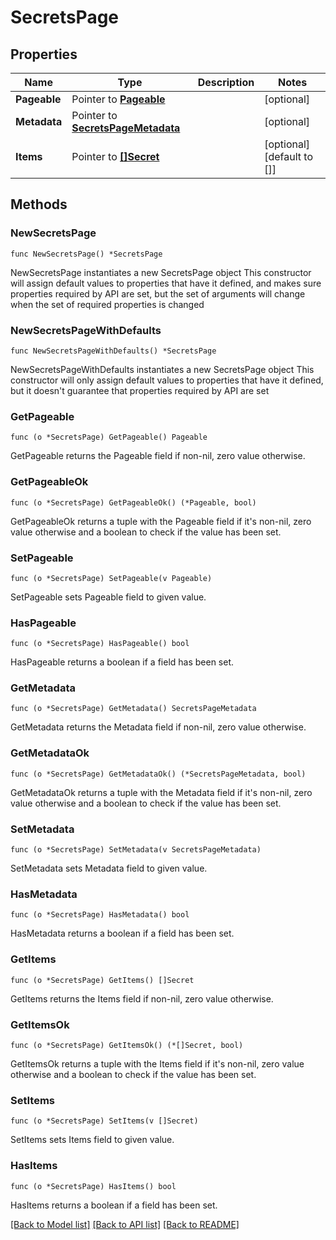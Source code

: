 # SecretsPage

## Properties

Name | Type | Description | Notes
------------ | ------------- | ------------- | -------------
**Pageable** | Pointer to [**Pageable**](Pageable.md) |  | [optional] 
**Metadata** | Pointer to [**SecretsPageMetadata**](SecretsPageMetadata.md) |  | [optional] 
**Items** | Pointer to [**[]Secret**](Secret.md) |  | [optional] [default to []]

## Methods

### NewSecretsPage

`func NewSecretsPage() *SecretsPage`

NewSecretsPage instantiates a new SecretsPage object
This constructor will assign default values to properties that have it defined,
and makes sure properties required by API are set, but the set of arguments
will change when the set of required properties is changed

### NewSecretsPageWithDefaults

`func NewSecretsPageWithDefaults() *SecretsPage`

NewSecretsPageWithDefaults instantiates a new SecretsPage object
This constructor will only assign default values to properties that have it defined,
but it doesn't guarantee that properties required by API are set

### GetPageable

`func (o *SecretsPage) GetPageable() Pageable`

GetPageable returns the Pageable field if non-nil, zero value otherwise.

### GetPageableOk

`func (o *SecretsPage) GetPageableOk() (*Pageable, bool)`

GetPageableOk returns a tuple with the Pageable field if it's non-nil, zero value otherwise
and a boolean to check if the value has been set.

### SetPageable

`func (o *SecretsPage) SetPageable(v Pageable)`

SetPageable sets Pageable field to given value.

### HasPageable

`func (o *SecretsPage) HasPageable() bool`

HasPageable returns a boolean if a field has been set.

### GetMetadata

`func (o *SecretsPage) GetMetadata() SecretsPageMetadata`

GetMetadata returns the Metadata field if non-nil, zero value otherwise.

### GetMetadataOk

`func (o *SecretsPage) GetMetadataOk() (*SecretsPageMetadata, bool)`

GetMetadataOk returns a tuple with the Metadata field if it's non-nil, zero value otherwise
and a boolean to check if the value has been set.

### SetMetadata

`func (o *SecretsPage) SetMetadata(v SecretsPageMetadata)`

SetMetadata sets Metadata field to given value.

### HasMetadata

`func (o *SecretsPage) HasMetadata() bool`

HasMetadata returns a boolean if a field has been set.

### GetItems

`func (o *SecretsPage) GetItems() []Secret`

GetItems returns the Items field if non-nil, zero value otherwise.

### GetItemsOk

`func (o *SecretsPage) GetItemsOk() (*[]Secret, bool)`

GetItemsOk returns a tuple with the Items field if it's non-nil, zero value otherwise
and a boolean to check if the value has been set.

### SetItems

`func (o *SecretsPage) SetItems(v []Secret)`

SetItems sets Items field to given value.

### HasItems

`func (o *SecretsPage) HasItems() bool`

HasItems returns a boolean if a field has been set.


[[Back to Model list]](../README.md#documentation-for-models) [[Back to API list]](../README.md#documentation-for-api-endpoints) [[Back to README]](../README.md)


